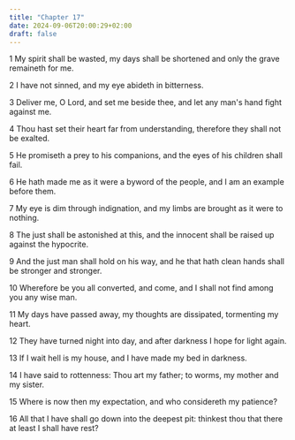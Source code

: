 ```yaml
---
title: "Chapter 17"
date: 2024-09-06T20:00:29+02:00
draft: false
---
```



1 My spirit shall be wasted, my days shall be shortened and only the grave remaineth for me.

2 I have not sinned, and my eye abideth in bitterness.

3 Deliver me, O Lord, and set me beside thee, and let any man's hand fight against me.

4 Thou hast set their heart far from understanding, therefore they shall not be exalted.

5 He promiseth a prey to his companions, and the eyes of his children shall fail.

6 He hath made me as it were a byword of the people, and I am an example before them.

7 My eye is dim through indignation, and my limbs are brought as it were to nothing.

8 The just shall be astonished at this, and the innocent shall be raised up against the hypocrite.

9 And the just man shall hold on his way, and he that hath clean hands shall be stronger and stronger.

10 Wherefore be you all converted, and come, and I shall not find among you any wise man.

11 My days have passed away, my thoughts are dissipated, tormenting my heart.

12 They have turned night into day, and after darkness I hope for light again.

13 If I wait hell is my house, and I have made my bed in darkness.

14 I have said to rottenness: Thou art my father; to worms, my mother and my sister.

15 Where is now then my expectation, and who considereth my patience?

16 All that I have shall go down into the deepest pit: thinkest thou that there at least I shall have rest?


